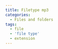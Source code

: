 ```yaml
---
title: Filetype mp3
categories:
  - Files and folders
tags:
  - file
  - 'file type'
  - extension
---
```

